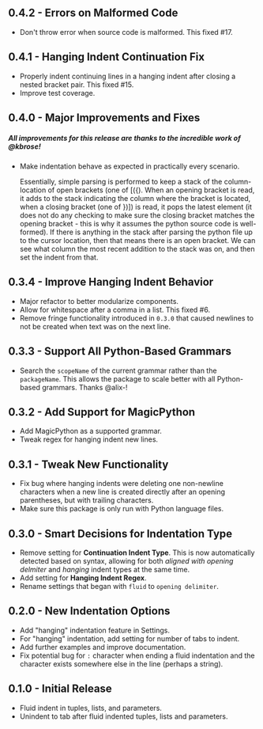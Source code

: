 ## 0.4.2 - Errors on Malformed Code
- Don't throw error when source code is malformed. This fixed #17.

## 0.4.1 - Hanging Indent Continuation Fix
- Properly indent continuing lines in a hanging indent after closing a nested bracket pair. This fixed #15.
- Improve test coverage.

## 0.4.0 - Major Improvements and Fixes
##### All improvements for this release are thanks to the incredible work of @kbrose!
- Make indentation behave as expected in practically every scenario.

    Essentially, simple parsing is performed to keep a stack of the column-location of open brackets (one of [({). When an opening bracket
    is read, it adds to the stack indicating the column where the bracket is located, when a closing bracket (one of })]) is read, it pops
    the latest element (it does not do any checking to make sure the closing bracket matches the opening bracket - this is why it assumes
    the python source code is well-formed). If there is anything in the stack after parsing the python file up to the cursor location, then
    that means there is an open bracket. We can see what column the most recent addition to the stack was on, and then set the indent from that.

## 0.3.4 - Improve Hanging Indent Behavior
- Major refactor to better modularize components.
- Allow for whitespace after a comma in a list. This fixed #6.
- Remove fringe functionality introduced in `0.3.0` that caused newlines to not be created when text was on the next line.

## 0.3.3 - Support All Python-Based Grammars
- Search the `scopeName` of the current grammar rather than the `packageName`. This allows the package to scale better with all Python-based grammars. Thanks @alix-!

## 0.3.2 - Add Support for MagicPython
- Add MagicPython as a supported grammar.
- Tweak regex for hanging indent new lines.

## 0.3.1 - Tweak New Functionality
- Fix bug where hanging indents were deleting one non-newline characters when a new line is created directly after an opening parentheses, but with trailing characters.
- Make sure this package is only run with Python language files.

## 0.3.0 - Smart Decisions for Indentation Type
- Remove setting for __Continuation Indent Type__. This is now automatically detected based on syntax, allowing for both _aligned with opening delmiter_ and _hanging_ indent types at the same time.
- Add setting for __Hanging Indent Regex__.
- Rename settings that began with `fluid` to `opening delimiter`.

## 0.2.0 - New Indentation Options
- Add "hanging" indentation feature in Settings.
- For "hanging" indentation, add setting for number of tabs to indent.
- Add further examples and improve documentation.
- Fix potential bug for `:` character when ending a fluid indentation and the character exists somewhere else in the line (perhaps a string).

## 0.1.0 - Initial Release
- Fluid indent in tuples, lists, and parameters.
- Unindent to tab after fluid indented tuples, lists and parameters.
